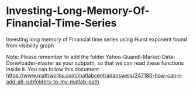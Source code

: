 # Investing-Long-Memory-Of-Financial-Time-Series
Investing long memory of Financial time series using Hurst exponent found from visibility graph

Note: Please remember to add the folder Yahoo-Quandl-Market-Data-Donwloader-master as your subpath, so that we can read these functions inside it.
You can follow this document https://www.mathworks.com/matlabcentral/answers/247180-how-can-i-add-all-subfolders-to-my-matlab-path
